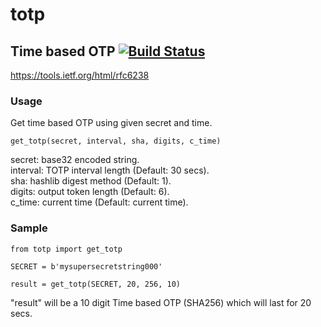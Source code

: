 # totp 
## Time based OTP [![Build Status](https://travis-ci.com/pyizza/totp.svg?branch=main)](https://travis-ci.com/pyizza/totp)
https://tools.ietf.org/html/rfc6238
### Usage


Get time based OTP using given secret and time.
```
get_totp(secret, interval, sha, digits, c_time)
```
secret: base32 encoded string.\
interval: TOTP interval length (Default: 30 secs).\
sha: hashlib digest method (Default: 1).\
digits: output token length (Default: 6).\
c_time: current time (Default: current time).


### Sample
```
from totp import get_totp

SECRET = b'mysupersecretstring000'

result = get_totp(SECRET, 20, 256, 10)
```
"result" will be a 10 digit Time based OTP (SHA256) which will last for 20 secs. 


